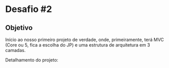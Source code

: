 # Desafio #2

## Objetivo

Início ao nosso primeiro projeto de verdade, onde, primeiramente, terá MVC (Core ou 5, fica a escolha do JP) e uma estrutura de arquitetura em 3 camadas.

Detalhamento do projeto: 